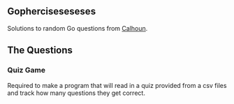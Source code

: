 ## Gopherciseseseses

Solutions to random Go questions from [Calhoun](https://courses.calhoun.io).

## The Questions

### Quiz Game

Required to make a program that will read in a quiz provided from a csv files and track how many questions they get correct.
